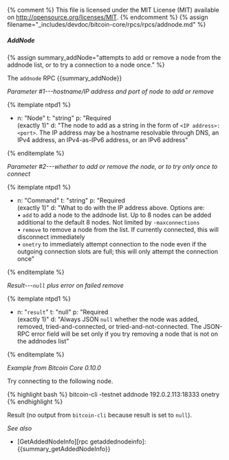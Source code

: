 {% comment %}
This file is licensed under the MIT License (MIT) available on
http://opensource.org/licenses/MIT.
{% endcomment %}
{% assign filename="_includes/devdoc/bitcoin-core/rpcs/rpcs/addnode.md" %}

##### AddNode

{% assign summary_addNode="attempts to add or remove a node from the addnode list, or to try a connection to a node once." %}

The `addnode` RPC {{summary_addNode}}

*Parameter #1---hostname/IP address and port of node to add or remove*

{% itemplate ntpd1 %}
- n: "Node"
  t: "string"
  p: "Required<br>(exactly 1)"
  d: "The node to add as a string in the form of `<IP address>:<port>`.  The IP address may be a hostname resolvable through DNS, an IPv4 address, an IPv4-as-IPv6 address, or an IPv6 address"

{% enditemplate %}

*Parameter #2---whether to add or remove the node, or to try only once to connect*

{% itemplate ntpd1 %}
- n: "Command"
  t: "string"
  p: "Required<br>(exactly 1)"
  d: "What to do with the IP address above.  Options are:<br>• `add` to add a node to the addnode list.  Up to 8 nodes can be added additional to the default 8 nodes. Not limited by `-maxconnections`<br>• `remove` to remove a node from the list.  If currently connected, this will disconnect immediately<br>• `onetry` to immediately attempt connection to the node even if the outgoing connection slots are full; this will only attempt the connection once"

{% enditemplate %}

*Result---`null` plus error on failed remove*

{% itemplate ntpd1 %}
- n: "`result`"
  t: "null"
  p: "Required<br>(exactly 1)"
  d: "Always JSON `null` whether the node was added, removed, tried-and-connected, or tried-and-not-connected.  The JSON-RPC error field will be set only if you try removing a node that is not on the addnodes list"

{% enditemplate %}

*Example from Bitcoin Core 0.10.0*

Try connecting to the following node.

{% highlight bash %}
bitcoin-cli -testnet addnode 192.0.2.113:18333 onetry
{% endhighlight %}

Result (no output from `bitcoin-cli` because result is set to `null`).

*See also*

* [GetAddedNodeInfo][rpc getaddednodeinfo]: {{summary_getAddedNodeInfo}}

